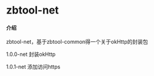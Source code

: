 # zbtool-net

#### 介绍

zbtool-net，基于zbtool-common得一个关于okHttp的封装包

1.0.0-net 封装okHttp

1.0.1-net 添加访问https

